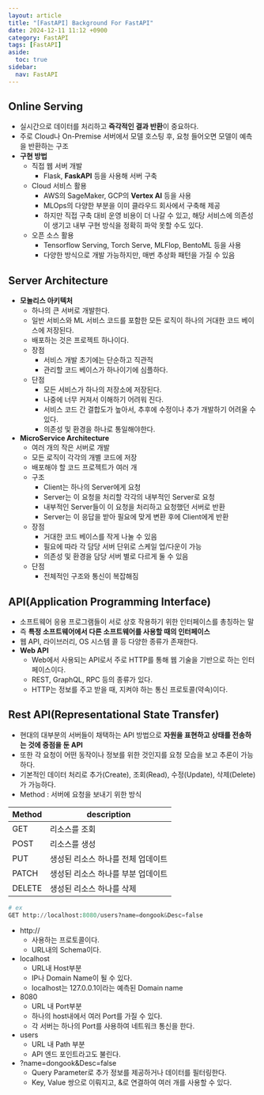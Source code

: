 ```yaml
---
layout: article
title: "[FastAPI] Background For FastAPI"
date: 2024-12-11 11:12 +0900
category: FastAPI
tags: [FastAPI]
aside:
  toc: true
sidebar:
  nav: FastAPI
---
```

## Online Serving

- 실시간으로 데이터를 처리하고 **즉각적인 결과 반환**이 중요하다.
- 주로 Cloud나 On-Premise 서버에서 모델 호스팅 후, 요청 들어오면 모델이 예측을 반환하는 구조
- **구현 방법**
    - 직접 웹 서버 개발
        - Flask, **FaskAPI** 등을 사용해 서버 구축
    - Cloud 서비스 활용
        - AWS의 SageMaker, GCP의 **Vertex AI** 등을 사용
        - MLOps의 다양한 부분을 이미 클라우드 회사에서 구축해 제공
        - 하지만 직접 구축 대비 운영 비용이 더 나갈 수 있고, 해당 서비스에 의존성이 생기고 내부 구현 방식을 정확히 파악 못할 수도 있다.
    - 오픈 소스 활용
        - Tensorflow Serving, Torch Serve, MLFlop, BentoML 등을 사용
        - 다양한 방식으로 개발 가능하지만, 매번 추상화 패턴을 가질 수 있음

## Server Architecture

- **모놀리스 아키텍처**
    - 하나의 큰 서버로 개발한다.
    - 일반 서비스와 ML 서비스 코드를 포함한 모든 로직이 하나의 거대한 코드 베이스에 저장된다.
    - 배포하는 것은 프로젝트 하나이다.
    - 장점
        - 서비스 개발 초기에는 단순하고 직관적
        - 관리할 코드 베이스가 하나이기에 심플하다.
    - 단점
        - 모든 서비스가 하나의 저장소에 저장된다.
        - 나중에 너무 커져서 이해하기 어려워 진다.
        - 서비스 코드 간 결합도가 높아서, 추후에 수정이나 추가 개발하기 어려울 수 있다.
        - 의존성 및 환경을 하나로 통일해야한다.
- **MicroService Architecture**
    - 여러 개의 작은 서버로 개발
    - 모든 로직이 각각의 개별 코드에 저장
    - 배포해야 할 코드 프로젝트가 여러 개
    - 구조
        - Client는 하나의 Server에게 요청
        - Server는 이 요청을 처리할 각각의 내부적인 Server로 요청
        - 내부적인 Server들이 이 요청을 처리하고 요청했던 서버로 반환
        - Server는 이 응답을 받아 필요에 맞게 변환 후에 Client에게 반환
    - 장점
        - 거대한 코드 베이스를 작게 나눌 수 있음
        - 필요에 따라 각 담당 서버 단위로 스케일 업/다운이 가능
        - 의존성 및 환경을 담당 서버 별로 다르게 둘 수 있음
    - 단점
        - 전체적인 구조와 통신이 복잡해짐

## API(Application Programming Interface)

- 소프트웨어 응용 프로그램들이 서로 상호 작용하기 위한 인터페이스를 총칭하는 말
- 즉 **특정 소프트웨어에서 다른 소프트웨어를 사용할 때의 인터페이스**
- 웹 API, 라이브러리, OS 시스템 콜 등 다양한 종류가 존재한다.
- **Web API**
    - Web에서 사용되는 API로서 주로 HTTP를 통해 웹 기술을 기반으로 하는 인터페이스이다.
    - REST, GraphQL, RPC 등의 종류가 있다.
    - HTTP는 정보를 주고 받을 때, 지켜야 하는 통신 프로토콜(약속)이다.

## Rest API(Representational State Transfer)

- 현대의 대부분의 서버들이 채택하는 API 방법으로 **자원을 표현하고 상태를 전송하는 것에 중점을 둔 API**
- 또한 각 요청이 어떤 동작이나 정보를 위한 것인지를 요청 모습을 보고 추론이 가능하다.
- 기본적인 데이터 처리로 추가(Create), 조회(Read), 수정(Update), 삭제(Delete)가 가능하다.
- Method : 서버에 요청을 보내기 위한 방식

| Method | description |
| --- | --- |
| GET | 리소스를 조회 |
| POST | 리소스를 생성 |
| PUT | 생성된 리소스 하나를 전체 업데이트 |
| PATCH | 생성된 리소스 하나를 부분 업데이트 |
| DELETE | 생성된 리소스 하나를 삭제 |

```python
# ex
GET http://localhost:8080/users?name=dongook&Desc=false
```

- http://
    - 사용하는 프로토콜이다.
    - URL내의 Schema이다.
- localhost
    - URL내 Host부분
    - IP나 Domain Name이 될 수 있다.
    - localhost는 127.0.0.1이라는 예측된 Domain name
- 8080
    - URL 내 Port부분
    - 하나의 host내에서 여러 Port를 가질 수 있다.
    - 각 서버는 하나의 Port를 사용하여 네트워크 통신을 한다.
- users
    - URL 내 Path 부분
    - API 엔드 포인트라고도 불린다.
- ?name=dongook&Desc=false
    - Query Parameter로 추가 정보를 제공하거나 데이터를 필터링한다.
    - Key, Value 쌍으로 이뤄지고, &로 연결하여 여러 개를 사용할 수 있다.
